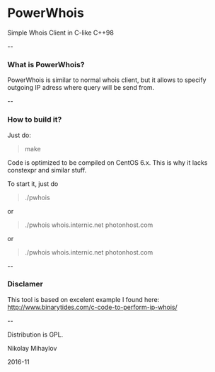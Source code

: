# PowerWhois

Simple Whois Client in C-like C++98

--

### What is PowerWhois?

PowerWhois is similar to normal whois client, but it allows to specify outgoing IP adress where query will be send from.

--

### How to build it?

Just do:
> make

Code is optimized to be compiled on CentOS 6.x. This is why it lacks constexpr and similar stuff.

To start it, just do

>./pwhois

or

> ./pwhois whois.internic.net photonhost.com

or

> ./pwhois whois.internic.net photonhost.com <outgoing ip>

--

### Disclamer

This tool is based on excelent example I found here:
http://www.binarytides.com/c-code-to-perform-ip-whois/

--

Distribution is GPL.

Nikolay Mihaylov

2016-11
